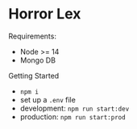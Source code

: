 # Horror Lex

Requirements:

- Node >= 14
- Mongo DB

Getting Started

- `npm i`
- set up a `.env` file
- development: `npm run start:dev`
- production: `npm run start:prod`
